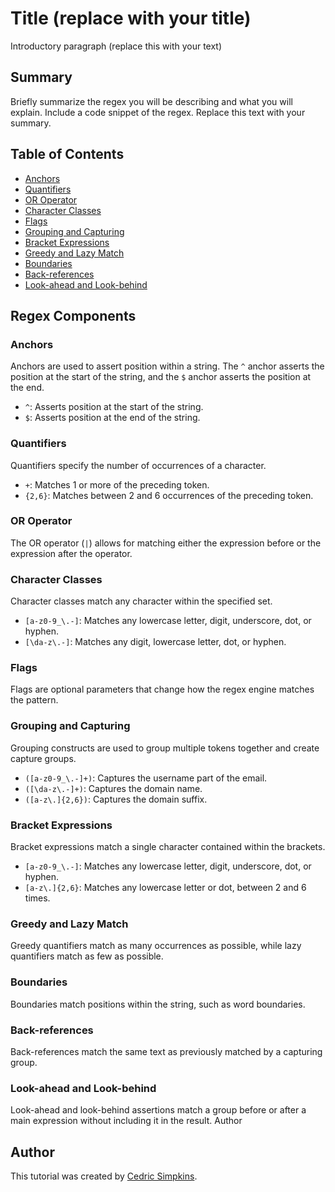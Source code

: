 # Title (replace with your title)

Introductory paragraph (replace this with your text)

## Summary

Briefly summarize the regex you will be describing and what you will explain. Include a code snippet of the regex. Replace this text with your summary.

## Table of Contents

- [Anchors](#anchors)
- [Quantifiers](#quantifiers)
- [OR Operator](#or-operator)
- [Character Classes](#character-classes)
- [Flags](#flags)
- [Grouping and Capturing](#grouping-and-capturing)
- [Bracket Expressions](#bracket-expressions)
- [Greedy and Lazy Match](#greedy-and-lazy-match)
- [Boundaries](#boundaries)
- [Back-references](#back-references)
- [Look-ahead and Look-behind](#look-ahead-and-look-behind)

## Regex Components

### Anchors
Anchors are used to assert position within a string. The `^` anchor asserts the position at the start of the string, and the `$` anchor asserts the position at the end.

- `^`: Asserts position at the start of the string.
- `$`: Asserts position at the end of the string.

### Quantifiers
Quantifiers specify the number of occurrences of a character.

- `+`: Matches 1 or more of the preceding token.
- `{2,6}`: Matches between 2 and 6 occurrences of the preceding token.

### OR Operator
The OR operator (`|`) allows for matching either the expression before or the expression after the operator.

### Character Classes
Character classes match any character within the specified set.

- `[a-z0-9_\.-]`: Matches any lowercase letter, digit, underscore, dot, or hyphen.
- `[\da-z\.-]`: Matches any digit, lowercase letter, dot, or hyphen.

### Flags
Flags are optional parameters that change how the regex engine matches the pattern.

### Grouping and Capturing
Grouping constructs are used to group multiple tokens together and create capture groups.

- `([a-z0-9_\.-]+)`: Captures the username part of the email.
- `([\da-z\.-]+)`: Captures the domain name.
- `([a-z\.]{2,6})`: Captures the domain suffix.

### Bracket Expressions
Bracket expressions match a single character contained within the brackets.

- `[a-z0-9_\.-]`: Matches any lowercase letter, digit, underscore, dot, or hyphen.
- `[a-z\.]{2,6}`: Matches any lowercase letter or dot, between 2 and 6 times.

### Greedy and Lazy Match
Greedy quantifiers match as many occurrences as possible, while lazy quantifiers match as few as possible.

### Boundaries
Boundaries match positions within the string, such as word boundaries.

### Back-references
Back-references match the same text as previously matched by a capturing group.

### Look-ahead and Look-behind
Look-ahead and look-behind assertions match a group before or after a main expression without including it in the result.
Author

## Author

This tutorial was created by [Cedric Simpkins](https://github.com/github-cedsim).
